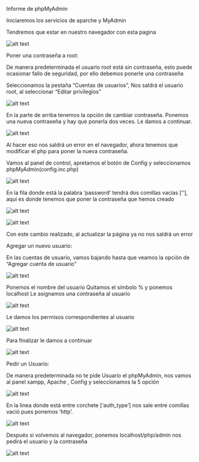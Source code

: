 



Informe de phpMyAdmin

Iniciaremos los servicios de aparche y MyAdmin

Tendremos que estar en nuestro navegador con esta pagina

![alt text](Informe_php/image.png)

Poner una contraseña a root:

De manera predeterminada el usuario root está sin contraseña, esto puede ocasionar fallo de seguridad, por ello debemos ponerle una contraseña

Seleccionamos la pestaña “Cuentas de usuarios”, Nos saldrá el usuario root, al seleccionar “Editar privilegios”

 ![alt text](Informe_php/image-1.png)



En la parte de arriba tenemos la opción de cambiar contraseña. Ponemos una nueva contraseña y hay que ponerla dos veces. Le damos a continuar.

![alt text](Informe_php/image-2.png)






Al hacer eso nos saldrá un error en el navegador, ahora tenemos que modificar el php para poner la nueva contraseña.




Vamos al panel de control, apretamos el botón de Config y seleccionamos phpMyAdmin(config.inc.php)

![alt text](Informe_php/image-3.png)






En la fila donde está la palabra ‘password’ tendrá dos comillas vacías [‘’], aquí es donde tenemos que poner la contraseña que hemos creado


![alt text](Informe_php/image-4.png)


![alt text](Informe_php/image-5.png)




Con este cambio realizado, al actualizar la página ya no nos saldrá un error



Agregar un nuevo usuario:


En las cuentas de usuario, vamos bajando hasta que veamos la opción de “Agregar cuenta de usuario”

![alt text](Informe_php/image-6.png)

Ponemos el nombre del usuario
Quitamos el símbolo % y ponemos localhost
Le asignamos una contraseña al usuario

![alt text](Informe_php/image-7.png)

Le damos los permisos correspondientes al usuario


![alt text](Informe_php/image-8.png)











Para finalizar le damos a continuar

![alt text](Informe_php/image-9.png)





Pedir un Usuario:

De manera predeterminada no te pide Usuario el phpMyAdmin, nos vamos al panel xampp, Apache , Config y seleccionamos la 5 opción

![alt text](Informe_php/image-10.png)





























En la línea donde está entre corchete [‘auth_type’] nos sale  entre comillas vació pues ponemos ‘http’.


![alt text](Informe_php/image-11.png)




























Después si volvemos al navegador, ponemos localhost/php/admin nos pedirá el usuario y la contraseña



![alt text](Informe_php/image-12.png)


